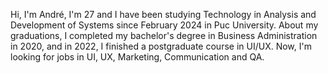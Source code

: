 Hi, I'm André, I'm 27 and I have been studying Technology in Analysis and Development of Systems since February 2024 in Puc University. About my graduations, I completed my bachelor's degree in Business Administration in 2020, and in 2022, I finished a postgraduate course in UI/UX.
Now, I'm looking for jobs in UI, UX, Marketing, Communication and QA.
